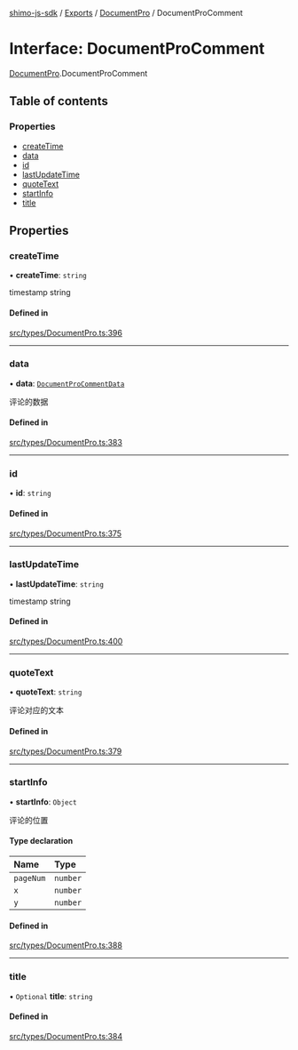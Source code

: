 [shimo-js-sdk](../README.md) / [Exports](../modules.md) / [DocumentPro](../modules/DocumentPro.md) / DocumentProComment

# Interface: DocumentProComment

[DocumentPro](../modules/DocumentPro.md).DocumentProComment

## Table of contents

### Properties

- [createTime](DocumentPro.DocumentProComment.md#createtime)
- [data](DocumentPro.DocumentProComment.md#data)
- [id](DocumentPro.DocumentProComment.md#id)
- [lastUpdateTime](DocumentPro.DocumentProComment.md#lastupdatetime)
- [quoteText](DocumentPro.DocumentProComment.md#quotetext)
- [startInfo](DocumentPro.DocumentProComment.md#startinfo)
- [title](DocumentPro.DocumentProComment.md#title)

## Properties

### createTime

• **createTime**: `string`

timestamp string

#### Defined in

[src/types/DocumentPro.ts:396](https://github.com/shimohq/shimo-js-sdk/blob/adbcbcd/src/types/DocumentPro.ts#L396)

___

### data

• **data**: [`DocumentProCommentData`](DocumentPro.DocumentProCommentData.md)

评论的数据

#### Defined in

[src/types/DocumentPro.ts:383](https://github.com/shimohq/shimo-js-sdk/blob/adbcbcd/src/types/DocumentPro.ts#L383)

___

### id

• **id**: `string`

#### Defined in

[src/types/DocumentPro.ts:375](https://github.com/shimohq/shimo-js-sdk/blob/adbcbcd/src/types/DocumentPro.ts#L375)

___

### lastUpdateTime

• **lastUpdateTime**: `string`

timestamp string

#### Defined in

[src/types/DocumentPro.ts:400](https://github.com/shimohq/shimo-js-sdk/blob/adbcbcd/src/types/DocumentPro.ts#L400)

___

### quoteText

• **quoteText**: `string`

评论对应的文本

#### Defined in

[src/types/DocumentPro.ts:379](https://github.com/shimohq/shimo-js-sdk/blob/adbcbcd/src/types/DocumentPro.ts#L379)

___

### startInfo

• **startInfo**: `Object`

评论的位置

#### Type declaration

| Name | Type |
| :------ | :------ |
| `pageNum` | `number` |
| `x` | `number` |
| `y` | `number` |

#### Defined in

[src/types/DocumentPro.ts:388](https://github.com/shimohq/shimo-js-sdk/blob/adbcbcd/src/types/DocumentPro.ts#L388)

___

### title

• `Optional` **title**: `string`

#### Defined in

[src/types/DocumentPro.ts:384](https://github.com/shimohq/shimo-js-sdk/blob/adbcbcd/src/types/DocumentPro.ts#L384)
